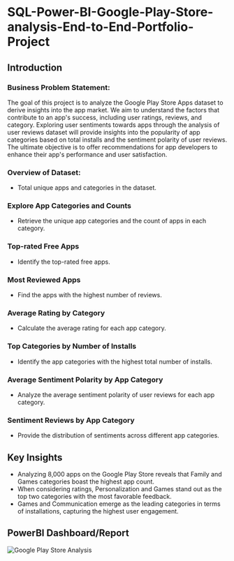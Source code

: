 # SQL-Power-BI-Google-Play-Store-analysis-End-to-End-Portfolio-Project
## Introduction
### Business Problem Statement:
The goal of this project is to analyze the Google Play Store Apps dataset to derive insights into the app market. We aim to understand the factors that contribute to an app's success, including user ratings, reviews, and category. Exploring user sentiments towards apps through the analysis of user reviews dataset will provide insights into the popularity of app categories based on total installs and the sentiment polarity of user reviews. The ultimate objective is to offer recommendations for app developers to enhance their app's performance and user satisfaction.

### Overview of Dataset:
* Total unique apps and categories in the dataset.
### Explore App Categories and Counts
* Retrieve the unique app categories and the count of apps in each category.
### Top-rated Free Apps
* Identify the top-rated free apps.
### Most Reviewed Apps
* Find the apps with the highest number of reviews.
### Average Rating by Category
* Calculate the average rating for each app category.
### Top Categories by Number of Installs
* Identify the app categories with the highest total number of installs.
### Average Sentiment Polarity by App Category
* Analyze the average sentiment polarity of user reviews for each app category.
### Sentiment Reviews by App Category
* Provide the distribution of sentiments across different app categories.

## Key Insights
* Analyzing 8,000 apps on the Google Play Store reveals that Family and Games categories boast the highest app count.
* When considering ratings, Personalization and Games stand out as the top two categories with the most favorable feedback.
* Games and Communication emerge as the leading categories in terms of installations, capturing the highest user engagement.

## PowerBI Dashboard/Report
![Google Play Store Analysis](https://github.com/SluggER212/Google-Play-Store-Analysis/assets/126152029/f9e10120-ce07-4589-94c5-89574424458a)
